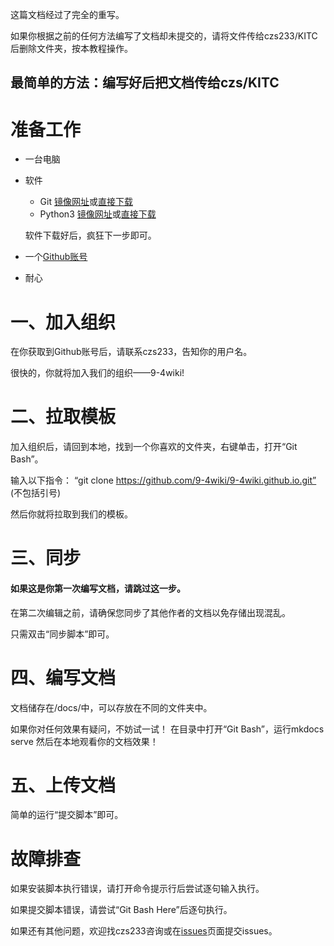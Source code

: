 这篇文档经过了完全的重写。

如果你根据之前的任何方法编写了文档却未提交的，请将文件传给czs233/KITC后删除文件夹，按本教程操作。
## 最简单的方法：编写好后把文档传给czs/KITC

# 准备工作
* 一台电脑
* 软件
  * Git  [镜像网址](https://npm.taobao.org/mirrors/git-for-windows/2.11.0.windows.3/)或[直接下载](https://npm.taobao.org/mirrors/git-for-windows/2.11.0.windows.3/Git-2.11.0.3-32-bit.exe)
  * Python3 [镜像网址](https://mirrors.huaweicloud.com/python/3.9.0/)或[直接下载](https://mirrors.huaweicloud.com/python/3.9.0/python-3.9.0a2-amd64-webinstall.exe)

  软件下载好后，疯狂下一步即可。
* 一个[Github账号](https://github.com/join)
* 耐心

# 一、加入组织
在你获取到Github账号后，请联系czs233，告知你的用户名。

很快的，你就将加入我们的组织——9-4wiki!

# 二、拉取模板

加入组织后，请回到本地，找到一个你喜欢的文件夹，右键单击，打开“Git Bash”。

输入以下指令：
“git clone https://github.com/9-4wiki/9-4wiki.github.io.git” (不包括引号)

然后你就将拉取到我们的模板。

# 三、同步
#### 如果这是你第一次编写文档，请跳过这一步。
在第二次编辑之前，请确保您同步了其他作者的文档以免存储出现混乱。

只需双击“同步脚本”即可。

# 四、编写文档
文档储存在/docs/中，可以存放在不同的文件夹中。

如果你对任何效果有疑问，不妨试一试！
在目录中打开“Git Bash”，运行mkdocs serve
然后在本地观看你的文档效果！

# 五、上传文档
简单的运行“提交脚本”即可。

# 故障排查
如果安装脚本执行错误，请打开命令提示行后尝试逐句输入执行。

如果提交脚本错误，请尝试“Git Bash Here”后逐句执行。

如果还有其他问题，欢迎找czs233咨询或在[issues](https://github.com/9-4wiki/9-4wiki.github.io/issues)页面提交issues。